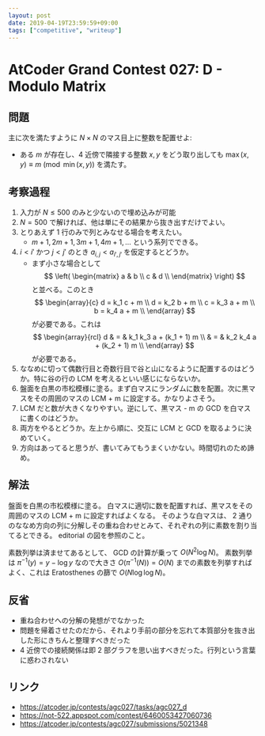 ```yaml
---
layout: post
date: 2019-04-19T23:59:59+09:00
tags: ["competitive", "writeup"]
---
```


# AtCoder Grand Contest 027: D - Modulo Matrix

## 問題

主に次を満たすように $N \times N$ のマス目上に整数を配置せよ: 

-   ある $m$ が存在し、$4$ 近傍で隣接する整数 $x, y$ をどう取り出しても $\max(x, y) \equiv m \pmod{\min(x, y)}$ を満たす。

## 考察過程

1.  入力が $N \le 500$ のみと少ないので埋め込みが可能
1.  $N = 500$ で解ければ、他は単にその結果から抜き出すだけでよい。
1.  とりあえず $1$ 行のみで列とみなせる場合を考えたい。
    -   $m + 1, 2m + 1, 3m + 1, 4m + 1, \dots$ という系列でできる。
1.  $i \lt i'$ かつ $j \lt j'$ のとき $a _ {i, j} \lt a _ {i', j'}$  を仮定するとどうか。
    -   まず小さな場合として $$ \left( \begin{matrix}
            a & b \\
            c & d \\
        \end{matrix} \right) $$ と並べる。このとき
        $$ \begin{array}{c}
            d = k_1 c + m \\
            d = k_2 b + m \\
            c = k_3 a + m \\
            b = k_4 a + m \\
        \end{array} $$ が必要である。これは
        $$ \begin{array}{rcl}
            d & = & k_1 k_3 a + (k_1 + 1) m \\
            & = & k_2 k_4 a + (k_2 + 1) m \\
        \end{array} $$ が必要である。
1.  ななめに切って偶数行目と奇数行目で谷と山になるように配置するのはどうか。特に谷の行の LCM を考えるといい感じにならないか。
1.  盤面を白黒の市松模様に塗る。まず白マスにランダムに数を配置。次に黒マスをその周囲のマスの LCM + m に設定する。かなりよさそう。
1.  LCM だと数が大きくなりやすい。逆にして、黒マス - m の GCD を白マスに書くのはどうか。
1.  両方をやるとどうか。左上から順に、交互に LCM と GCD を取るように決めていく。
1.  方向はあってると思うが、書いてみてもうまくいかない。時間切れのため諦め。

## 解法

盤面を白黒の市松模様に塗る。
白マスに適切に数を配置すれば、黒マスをその周囲のマスの LCM + m に設定すればよくなる。
そのような白マスは、 $2$ 通りのななめ方向の列に分解しその重ね合わせとみて、それぞれの列に素数を割り当てるとできる。
editorial の図を参照のこと。

素数列挙は済ませてあるとして、 GCD の計算が乗って $O(N^2 \log N)$。
素数列挙は $\pi^{-1}(y) = y - \log y$ なので大きさ $O(\pi^{-1}(N)) = O(N)$ までの素数を列挙すればよく、これは Eratosthenes の篩で $O(N \log \log N)$。

## 反省

-   重ね合わせへの分解の発想がでなかった
-   問題を帰着させたのだから、それより手前の部分を忘れて本質部分を抜き出した形にきちんと整理すべきだった
-   $4$ 近傍での接続関係は即 $2$ 部グラフを思い出すべきだった。行列という言葉に惑わされない

## リンク

-   <https://atcoder.jp/contests/agc027/tasks/agc027_d>
-   <https://not-522.appspot.com/contest/6460053427060736>
-   <https://atcoder.jp/contests/agc027/submissions/5021348>
